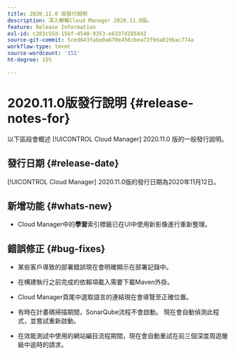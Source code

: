 ```yaml
---
title: 2020.11.0 版發行說明
description: 深入瞭解Cloud Manager 2020.11.0版。
feature: Release Information
exl-id: c283c55d-156f-4540-9353-e6337d185842
source-git-commit: 5ced643fabe0a670e456cbea72f9da8196ac774a
workflow-type: tm+mt
source-wordcount: '151'
ht-degree: 15%

---
```


# 2020.11.0版發行說明 {#release-notes-for}

以下區段會概述 [!UICONTROL Cloud Manager] 2020.11.0 版的一般發行說明。

## 發行日期 {#release-date}

[!UICONTROL Cloud Manager] 2020.11.0版的發行日期為2020年11月12日。

## 新增功能 {#whats-new}

* Cloud Manager中的&#x200B;**學習**&#x200B;索引標籤已在UI中使用新影像進行重新整理。

## 錯誤修正 {#bug-fixes}

* 某些客戶導致的部署錯誤現在會明確顯示在部署記錄中。

* 在構建執行之前完成的依賴項載入需要下載Maven外掛。

* Cloud Manager頁尾中選取語言的連結現在會導覽至正確位置。

* 有時在計畫碼掃描期間，SonarQube流程不會啟動。 現在會自動偵測此程式，並嘗試重新啟動。

* 在效能測試中使用的網站編目流程期間，現在會自動重試在前三個深度周遊層級中逾時的請求。
